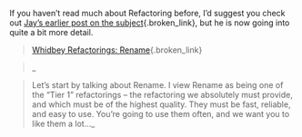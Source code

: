 If you haven&#8217;t read much about Refactoring before, I&#8217;d suggest you check out [Jay&#8217;s earlier post on the subject](http://blogs.msdn.com/jaybaz_ms/archive/2003/12/04/41350.aspx){.broken_link}, but he is now going into quite a bit more detail.

> [Whidbey Refactorings: Rename](http://blogs.msdn.com/jaybaz_ms/archive/2004/04/08/110167.aspx){.broken_link}
				  
> _
						  
>   
> Let&#8217;s start by talking about Rename.&nbsp;I view Rename as being one of the “Tier 1” refactorings – the refactoring we absolutely must provide, and which must be of the highest quality. They must be fast, reliable, and easy to use. You’re going to use them often, and we want you to like them a lot&#8230;_